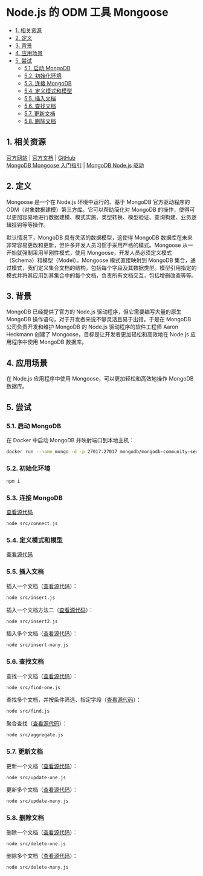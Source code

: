# Node.js 的 ODM 工具 Mongoose<!-- omit in toc -->

- [1. 相关资源](#1-相关资源)
- [2. 定义](#2-定义)
- [3. 背景](#3-背景)
- [4. 应用场景](#4-应用场景)
- [5. 尝试](#5-尝试)
  - [5.1. 启动 MongoDB](#51-启动-mongodb)
  - [5.2. 初始化环境](#52-初始化环境)
  - [5.3. 连接 MongoDB](#53-连接-mongodb)
  - [5.4. 定义模式和模型](#54-定义模式和模型)
  - [5.5. 插入文档](#55-插入文档)
  - [5.6. 查找文档](#56-查找文档)
  - [5.7. 更新文档](#57-更新文档)
  - [5.8. 删除文档](#58-删除文档)

## 1. 相关资源

[官方网站](https://mongoosejs.com) | [官方文档](https://mongoosejs.com/docs) | [GitHub](https://github.com/Automattic/mongoose)  
[MongoDB Mongoose 入门指引](https://www.mongodb.com/developer/languages/javascript/getting-started-with-mongodb-and-mongoose) | [MongoDB Node.js 驱动](https://www.mongodb.com/docs/drivers/node/current/)

## 2. 定义

Mongoose 是一个在 Node.js 环境中运行的、基于 MongoDB 官方驱动程序的 ODM（对象数据建模）第三方库。它可以帮助简化对 MongoDB 的操作，使得可以更加容易地进行数据建模、模式实施、类型转换、模型验证、查询构建、业务逻辑挂钩等等操作。

默认情况下，MongoDB 具有灵活的数据模型，这使得 MongoDB 数据库在未来非常容易更改和更新，但许多开发人员习惯于采用严格的模式。Mongoose 从一开始就强制采用半刚性模式，使用 Mongoose，开发人员必须定义模式（Schema）和模型（Model）。Mongoose 模式直接映射到 MongoDB 集合，通过模式，我们定义集合文档的结构，包括每个字段及其数据类型。模型引用指定的模式并将其应用到其集合中的每个文档，负责所有文档交互，包括增删改查等等。

## 3. 背景

MongoDB 已经提供了官方的 Node.js 驱动程序，但它需要编写大量的原生 MongoDB 操作语句，对于开发者来说不够灵活且易于出错。于是在 MongoDB 公司负责开发和维护 MongoDB 的 Node.js 驱动程序的软件工程师 Aaron Heckmann 创建了 Mongoose，目标是让开发者更加轻松和高效地在 Node.js 应用程序中使用 MongoDB 数据库。

## 4. 应用场景

在 Node.js 应用程序中使用 Mongoose，可以更加轻松和高效地操作 MongoDB 数据库。

## 5. 尝试

### 5.1. 启动 MongoDB

在 Docker 中启动 MongoDB 并映射端口到本地主机：

```sh
docker run --name mongo -d -p 27017:27017 mongodb/mongodb-community-server:latest
```

### 5.2. 初始化环境

```sh
npm i
```

### 5.3. 连接 MongoDB

[查看源代码](./src/connect.js)

```sh
node src/connect.js
```

### 5.4. 定义模式和模型

[查看源代码](./src/movie-model.js)

### 5.5. 插入文档

插入一个文档（[查看源代码](./src/insert.js)）：

```sh
node src/insert.js
```

插入一个文档方法二（[查看源代码](./src/insert2.js)）：

```sh
node src/insert2.js
```

插入多个文档（[查看源代码](./src/insert-many.js)）：

```sh
node src/insert-many.js
```

### 5.6. 查找文档

查找一个文档（[查看源代码](./src/find-one.js)）：

```sh
node src/find-one.js
```

查找多个文档，并按条件筛选、指定字段（[查看源代码](./src/find.js)）：

```sh
node src/find.js
```

聚合查找（[查看源代码](./src/aggregate.js)）：

```sh
node src/aggregate.js
```

### 5.7. 更新文档

更新一个文档（[查看源代码](./src/update-one.js)）：

```sh
node src/update-one.js
```

更新多个文档（[查看源代码](./src/update-many.js)）：

```sh
node src/update-many.js
```

### 5.8. 删除文档

删除一个文档（[查看源代码](./src/delete-one.js)）：

```sh
node src/delete-one.js
```

删除多个文档（[查看源代码](./src/delete-many.js)）：

```sh
node src/delete-many.js
```
